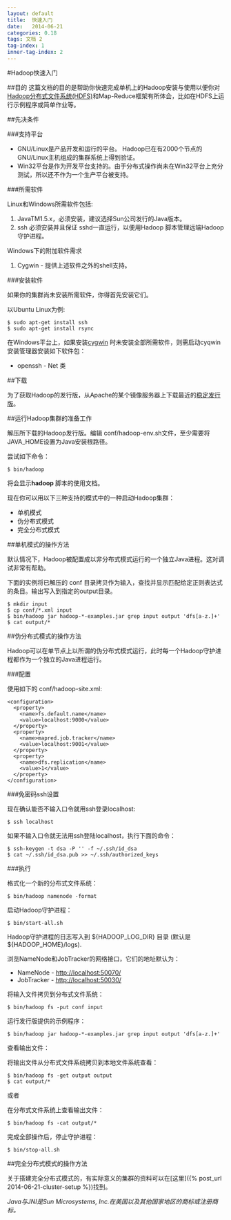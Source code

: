 ```yaml
---
layout: default
title:  快速入门
date:   2014-06-21
categories: 0.18
tags: 文档 2
tag-index: 1
inner-tag-index: 2
---
```


#Hadoop快速入门

##目的
这篇文档的目的是帮助你快速完成单机上的Hadoop安装与使用以便你对[Hadoop分布式文件系统(HDFS)]()和Map-Reduce框架有所体会，比如在HDFS上运行示例程序或简单作业等。

##先决条件

###支持平台

* GNU/Linux是产品开发和运行的平台。 Hadoop已在有2000个节点的GNU/Linux主机组成的集群系统上得到验证。
* Win32平台是作为开发平台支持的。由于分布式操作尚未在Win32平台上充分测试，所以还不作为一个生产平台被支持。

###所需软件

Linux和Windows所需软件包括:

1. JavaTM1.5.x，必须安装，建议选择Sun公司发行的Java版本。
2. ssh 必须安装并且保证 sshd一直运行，以便用Hadoop 脚本管理远端Hadoop守护进程。

Windows下的附加软件需求

1. Cygwin - 提供上述软件之外的shell支持。

###安装软件

如果你的集群尚未安装所需软件，你得首先安装它们。

以Ubuntu Linux为例:

	$ sudo apt-get install ssh 
	$ sudo apt-get install rsync

在Windows平台上，如果安装[cygwin](http://www.cygwin.com/) 时未安装全部所需软件，则需启动cyqwin安装管理器安装如下软件包：

* openssh - Net 类

##下载

为了获取Hadoop的发行版，从Apache的某个镜像服务器上下载最近的[稳定发行版](http://hadoop.apache.org/releases.html)。

##运行Hadoop集群的准备工作

解压所下载的Hadoop发行版。编辑 conf/hadoop-env.sh文件，至少需要将JAVA_HOME设置为Java安装根路径。

尝试如下命令：

	$ bin/hadoop 

将会显示**hadoop** 脚本的使用文档。

现在你可以用以下三种支持的模式中的一种启动Hadoop集群：

* 单机模式
* 伪分布式模式
* 完全分布式模式

##单机模式的操作方法

默认情况下，Hadoop被配置成以非分布式模式运行的一个独立Java进程。这对调试非常有帮助。

下面的实例将已解压的 conf 目录拷贝作为输入，查找并显示匹配给定正则表达式的条目。输出写入到指定的output目录。

	$ mkdir input 
	$ cp conf/*.xml input 
	$ bin/hadoop jar hadoop-*-examples.jar grep input output 'dfs[a-z.]+' 
	$ cat output/*

##伪分布式模式的操作方法

Hadoop可以在单节点上以所谓的伪分布式模式运行，此时每一个Hadoop守护进程都作为一个独立的Java进程运行。

###配置

使用如下的 conf/hadoop-site.xml:

	<configuration>
	  <property>
		<name>fs.default.name</name>
		<value>localhost:9000</value>
	  </property>
	  <property>
		<name>mapred.job.tracker</name>
		<value>localhost:9001</value>
	  </property>
	  <property>
		<name>dfs.replication</name>
		<value>1</value>
	  </property>
	</configuration>

###免密码ssh设置

现在确认能否不输入口令就用ssh登录localhost:

	$ ssh localhost

如果不输入口令就无法用ssh登陆localhost，执行下面的命令：

	$ ssh-keygen -t dsa -P '' -f ~/.ssh/id_dsa 
	$ cat ~/.ssh/id_dsa.pub >> ~/.ssh/authorized_keys

###执行

格式化一个新的分布式文件系统：

	$ bin/hadoop namenode -format

启动Hadoop守护进程：

	$ bin/start-all.sh

Hadoop守护进程的日志写入到 ${HADOOP_LOG_DIR} 目录 (默认是 ${HADOOP_HOME}/logs).

浏览NameNode和JobTracker的网络接口，它们的地址默认为：

* NameNode - [http://localhost:50070/]()
* JobTracker - [http://localhost:50030/]()

将输入文件拷贝到分布式文件系统：

	$ bin/hadoop fs -put conf input

运行发行版提供的示例程序：

	$ bin/hadoop jar hadoop-*-examples.jar grep input output 'dfs[a-z.]+'

查看输出文件：

将输出文件从分布式文件系统拷贝到本地文件系统查看：

	$ bin/hadoop fs -get output output 
	$ cat output/*

或者

在分布式文件系统上查看输出文件：

	$ bin/hadoop fs -cat output/*

完成全部操作后，停止守护进程：

	$ bin/stop-all.sh

##完全分布式模式的操作方法

关于搭建完全分布式模式的，有实际意义的集群的资料可以在[这里]({% post_url 2014-06-21-cluster-setup %})找到。

*Java与JNI是Sun Microsystems, Inc.在美国以及其他国家地区的商标或注册商标。*